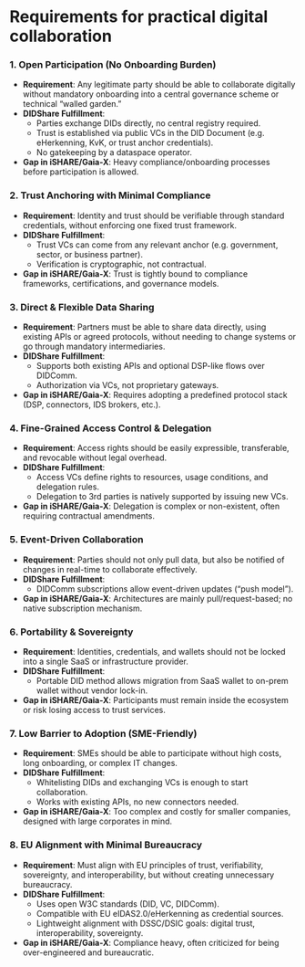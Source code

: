 # Requirements for practical digital collaboration

### 1. Open Participation (No Onboarding Burden)
- **Requirement**: Any legitimate party should be able to collaborate digitally without mandatory onboarding into a central governance scheme or technical “walled garden.”
- **DIDShare Fulfillment**:
  - Parties exchange DIDs directly, no central registry required.
  - Trust is established via public VCs in the DID Document (e.g. eHerkenning, KvK, or trust anchor credentials).
  - No gatekeeping by a dataspace operator.
- **Gap in iSHARE/Gaia-X**: Heavy compliance/onboarding processes before participation is allowed.


### 2. Trust Anchoring with Minimal Compliance
- **Requirement**: Identity and trust should be verifiable through standard credentials, without enforcing one fixed trust framework.
- **DIDShare Fulfillment**:
  - Trust VCs can come from any relevant anchor (e.g. government, sector, or business partner).
  - Verification is cryptographic, not contractual.
- **Gap in iSHARE/Gaia-X**: Trust is tightly bound to compliance frameworks, certifications, and governance models.


### 3. Direct & Flexible Data Sharing
- **Requirement**: Partners must be able to share data directly, using existing APIs or agreed protocols, without needing to change systems or go through mandatory intermediaries.
- **DIDShare Fulfillment**:
  - Supports both existing APIs and optional DSP-like flows over DIDComm.
  - Authorization via VCs, not proprietary gateways.
- **Gap in iSHARE/Gaia-X**: Requires adopting a predefined protocol stack (DSP, connectors, IDS brokers, etc.).


### 4. Fine-Grained Access Control & Delegation
- **Requirement**: Access rights should be easily expressible, transferable, and revocable without legal overhead.
- **DIDShare Fulfillment**:
  - Access VCs define rights to resources, usage conditions, and delegation rules.
  - Delegation to 3rd parties is natively supported by issuing new VCs.
- **Gap in iSHARE/Gaia-X**: Delegation is complex or non-existent, often requiring contractual amendments.


### 5. Event-Driven Collaboration
- **Requirement**: Parties should not only pull data, but also be notified of changes in real-time to collaborate effectively.
- **DIDShare Fulfillment**:
  - DIDComm subscriptions allow event-driven updates (“push model”).
- **Gap in iSHARE/Gaia-X**: Architectures are mainly pull/request-based; no native subscription mechanism.


### 6. Portability & Sovereignty
- **Requirement**: Identities, credentials, and wallets should not be locked into a single SaaS or infrastructure provider.
- **DIDShare Fulfillment**:
  - Portable DID method allows migration from SaaS wallet to on-prem wallet without vendor lock-in.
- **Gap in iSHARE/Gaia-X**: Participants must remain inside the ecosystem or risk losing access to trust services.


### 7. Low Barrier to Adoption (SME-Friendly)
- **Requirement**: SMEs should be able to participate without high costs, long onboarding, or complex IT changes.
- **DIDShare Fulfillment**:
  - Whitelisting DIDs and exchanging VCs is enough to start collaboration.
  - Works with existing APIs, no new connectors needed.
- **Gap in iSHARE/Gaia-X**: Too complex and costly for smaller companies, designed with large corporates in mind.


### 8. EU Alignment with Minimal Bureaucracy
- **Requirement**: Must align with EU principles of trust, verifiability, sovereignty, and interoperability, but without creating unnecessary bureaucracy.
- **DIDShare Fulfillment**:
  - Uses open W3C standards (DID, VC, DIDComm).
  - Compatible with EU eIDAS2.0/eHerkenning as credential sources.
  - Lightweight alignment with DSSC/DSIC goals: digital trust, interoperability, sovereignty.
- **Gap in iSHARE/Gaia-X**: Compliance heavy, often criticized for being over-engineered and bureaucratic.
